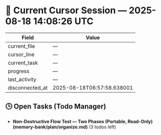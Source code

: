 # 📝 Current Cursor Session — 2025-08-18 14:08:26 UTC

| Field | Value |
|-------|-------|
| current_file | — |
| cursor_line | — |
| current_task | — |
| progress | — |
| last_activity | — |
| disconnected_at | 2025-08-18T06:57:58.638001 |

## 🕒 Open Tasks (Todo Manager)
- **Non-Destructive Flow Test — Two Phases (Portable, Read-Only) (memory-bank/plan/organize.md)** (3 todos left)
